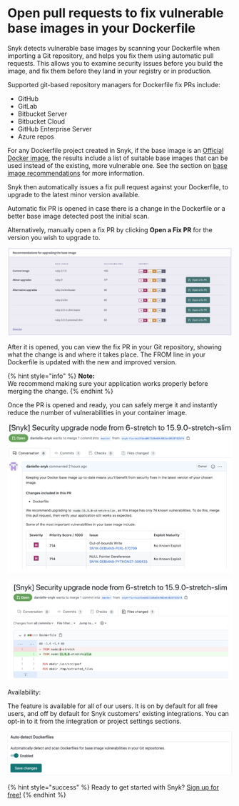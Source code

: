 # Open pull requests to fix vulnerable base images in your Dockerfile

Snyk detects vulnerable base images by scanning your Dockerfile when importing a Git repository, and helps you fix them using automatic pull requests. This allows you to examine security issues before you build the image, and fix them before they land in your registry or in production.

Supported git-based repository managers for Dockerfile fix PRs include:

* GitHub
* GitLab
* Bitbucket Server
* Bitbucket Cloud
* GitHub Enterprise Server
* Azure repos

For any Dockerfile project created in Snyk, if the base image is an [Official Docker image](https://docs.docker.com/docker-hub/official_images/), the results include a list of suitable base images that can be used instead of the existing, more vulnerable one. See the section on [base image recommendations](snyk-container/getting-around-the-snyk-container-ui/analysis-and-remediation-for-your-images-from-the-snyk-app/) for more information.

Snyk then automatically issues a fix pull request against your Dockerfile, to upgrade to the latest minor version available.

Automatic fix PR is opened in case there is a change in the Dockerfile or a better base image detected post the initial scan.

Alternatively, manually open a fix PR by clicking **Open a Fix PR** for the version you wish to upgrade to.

![](../../.gitbook/assets/mceclip0-6-.png/)

After it is opened, you can view the fix PR in your Git repository, showing what the change is and where it takes place. The FROM line in your Dockerfile is updated with the new and improved version.

{% hint style="info" %}
**Note:**  
We recommend making sure your application works properly before merging the change.
{% endhint %}

Once the PR is opened and ready, you can safely merge it and instantly reduce the number of vulnerabilities in your container image.

![mceclip1.png](../../.gitbook/assets/mceclip1-1-.png/)

![](../../.gitbook/assets/mceclip2.png/)

Availability:

The feature is available for all of our users. It is on by default for all free users, and off by default for Snyk customers' existing integrations. You can opt-in to it from the integration or project settings sections.

![](../../.gitbook/assets/auto-detect-dockerfiles.png/)

{% hint style="success" %}
Ready to get started with Snyk? [Sign up for free!](https://snyk.io/login?cta=sign-up&loc=footer&page=support_docs_page)
{% endhint %}

